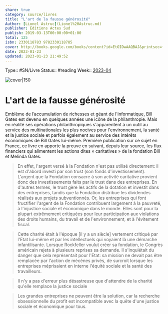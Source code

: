 ```yaml
---
share: true 
category: source/livres
title: "L'art de la fausse générosité"
Author: [Lionel Astruc](Lionel%20Astruc.md)
publisher: Éditions Actes Sud
publish: 2019-03-13T00:00:00+01:00
total: 125
isbn: 2330118783 9782330118785
cover: http://books.google.com/books/content?id=EtOIDwAAQBAJ&printsec=frontcover&img=1&zoom=1&edge=curl&source=gbs_api
date: 2023-01-23
updated: 2023-01-23 21:49:52
---
```

Type:: #SN/Livre 
Status:: #reading 
Week:: [2023-04](2023-04.md)

![cover|150](http://books.google.com/books/content?id=EtOIDwAAQBAJ&printsec=frontcover&img=1&zoom=1&edge=curl&source=gbs_api)

# L'art de la fausse générosité

Emblème de l’accumulation de richesses et géant de l'informatique, Bill Gates est devenu en quelques années une icône de la philanthropie. Mais en réalité ses opérations philanthropiques s'apparentent à un outil au service des multinationales les plus nocives pour l'environnement, la santé et la justice sociale et parfois également au service des intérêts économiques de Bill Gates lui-même. Première publication sur ce sujet en France, ce livre en apporte la preuve en suivant, depuis leur source, les flux financiers qui alimentent les actions dites « caritatives » de la fondation Bill et Melinda Gates.

> En effet, l'argent versé à la Fondation n'est pas utilisé directement: il est d'abord investi par son trust (son fonds d'investissement). L'argent que la Fondation consacre à son activité caritative provient donc des investissements faits par le trust dans des entreprises. En d'autres termes, le trust gère les actifs de la dotation et investit dans des entreprises, tandis que la Fondation distribue les dividendes réalisés aux projets subventionnés. Or, les entreprises qui font fructifier l'argent de la Fondation contribuent largement à la pauvreté, à l'injustice sociale et économique dans le monde. Elles sont pour la plupart extrêmement critiquées pour leur participation aux violations des droits humains, du travail et de l'environnement, et à l'évitement fiscal.

> Cette charité était à l'époque [il y a un siècle] vertement critiqué par l'Etat lui-même et par les intellectuels qui voyaient là une démarche infantilisante. Lorsque Rockfeller voulut créer sa fondation, le Congrès américain rejeta à plusieurs reprises sa demande. Il s'inquiétait du danger que cela représentait pour l'Etat: sa mission ne devait pas être remplacée par l'action de mécènes privés, de surcroit lorsque les entreprises méprisaient en interne l'équité sociale et la santé des travailleurs.

> Il n'y a pas d'erreur plus désastreuse que d'attendre de la charité qu'elle remplace la justice sociale

> Les grandes entreprises ne peuvent être la solution, car la recherche obsessionnelle du profit est incompatible avec la quête d'une justice sociale et économique pour tous.